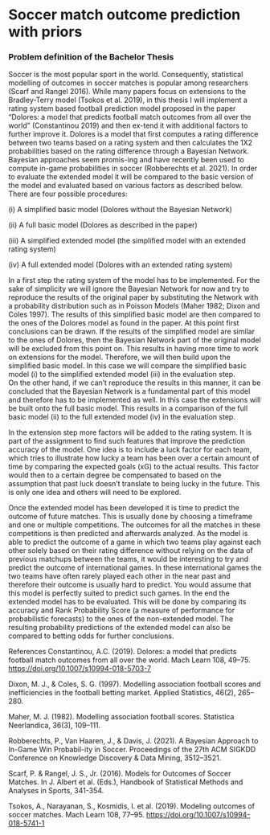 # Soccer match outcome prediction with priors

### Problem definition of the Bachelor Thesis

Soccer is the most popular sport in the world. Consequently, statistical modelling of outcomes in soccer matches is popular among researchers (Scarf and Rangel 2016). While many papers focus on extensions to the Bradley-Terry model (Tsokos et al. 2019), in this thesis I will implement a rating system based football prediction model proposed in the paper “Dolores: a model that predicts football match outcomes from all over the world” (Constantinou 2019) and then ex-tend it with additional factors to further improve it. Dolores is a model that first computes a rating difference between two teams based on a rating system and then calculates the 1X2 probabilities based on the rating difference through a Bayesian Network. Bayesian approaches seem promis-ing and have recently been used to compute in-game probabilities in soccer (Robberechts et al. 2021). In order to evaluate the extended model it will be compared to the basic version of the model and evaluated based on various factors as described below. There are four possible procedures:

(i)	A simplified basic model (Dolores without the Bayesian Network)

(ii)	A full basic model (Dolores as described in the paper)

(iii)	A simplified extended model (the simplified model with an extended rating system)

(iv)	A full extended model (Dolores with an extended rating system)

In a first step the rating system of the model has to be implemented. For the sake of simplicity we will ignore the Bayesian Network for now and try to reproduce the results of the original paper by substituting the Network with a probability distribution such as in Poisson Models (Maher 1982; Dixon and Coles 1997). The results of this simplified basic model are then compared to the ones of the Dolores model as found in the paper. At this point first conclusions can be drawn. 
If the results of the simplified model are similar to the ones of Dolores, then the Bayesian Network part of the original model will be excluded from this point on. This results in having more time to work on extensions for the model. Therefore, we will then build upon the simplified basic model. In this case we will compare the simplified basic model (i) to the simplified extended model (iii) in the evaluation step.  
On the other hand, if we can’t reproduce the results in this manner, it can be concluded that the Bayesian Network is a fundamental part of this model and therefore has to be implemented as well. In this case the extensions will be built onto the full basic model. This results in a comparison of the full basic model (ii) to the full extended model (iv) in the evaluation step. 

In the extension step more factors will be added to the rating system. It is part of the assignment to find such features that improve the prediction accuracy of the model. One idea is to include a luck factor for each team, which tries to illustrate how lucky a team has been over a certain amount of time by comparing the expected goals (xG) to the actual results. This factor would then to a certain degree be compensated to based on the assumption that past luck doesn’t translate to being lucky in the future. This is only one idea and others will need to be explored.

Once the extended model has been developed it is time to predict the outcome of future matches. This is usually done by choosing a timeframe and one or multiple competitions. The outcomes for all the matches in these competitions is then predicted and afterwards analyzed. As the model is able to predict the outcome of a game in which two teams play against each other solely based on their rating difference without relying on the data of previous matchups between the teams, it would be interesting to try and predict the outcome of international games. In these international games the two teams have often rarely played each other in the near past and therefore their outcome is usually hard to predict. You would assume that this model is perfectly suited to predict such games.
In the end the extended model has to be evaluated. This will be done by comparing its accuracy and Rank Probability Score (a measure of performance for probabilistic forecasts) to the ones of the non-extended model. The resulting probability predictions of the extended model can also be compared to betting odds for further conclusions. 


References
Constantinou, A.C. (2019). Dolores: a model that predicts football match outcomes from all over the world. Mach Learn 108, 49–75. https://doi.org/10.1007/s10994-018-5703-7

Dixon, M. J., & Coles, S. G. (1997). Modelling association football scores and inefficiencies in the football betting market. Applied Statistics, 46(2), 265–280.

Maher, M. J. (1982). Modelling association football scores. Statistica Neerlandica, 36(3), 109–111.

Robberechts, P., Van Haaren, J., & Davis, J. (2021). A Bayesian Approach to In-Game Win Probabil-ity in Soccer. Proceedings of the 27th ACM SIGKDD Conference on Knowledge Discovery & Data Mining, 3512–3521.

Scarf, P. & Rangel, J. S., Jr. (2016). Models for Outcomes of Soccer Matches. In J. Albert et al. (Eds.), Handbook of Statistical Methods and Analyses in Sports, 341-354.

Tsokos, A., Narayanan, S., Kosmidis, I. et al. (2019). Modeling outcomes of soccer matches. Mach Learn 108, 77–95. https://doi.org/10.1007/s10994-018-5741-1


